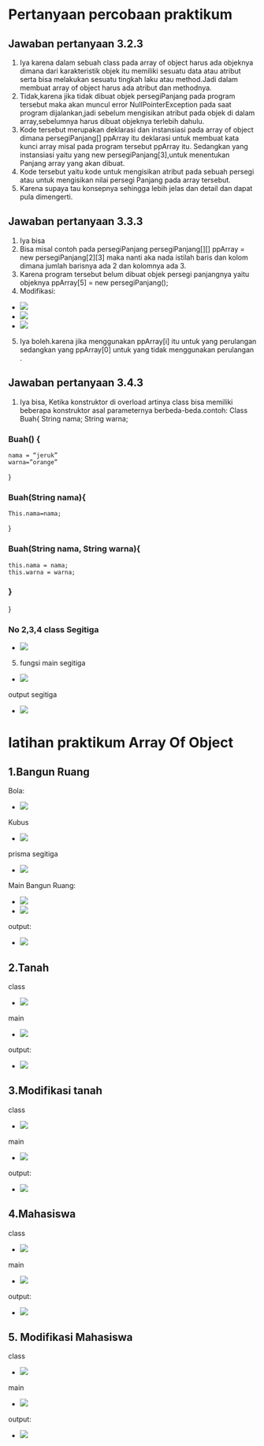 # Pertanyaan percobaan praktikum
## Jawaban pertanyaan 3.2.3
1.	Iya karena dalam sebuah class pada array of object harus ada objeknya dimana dari karakteristik objek itu memiliki sesuatu data atau atribut serta bisa melakukan sesuatu tingkah laku atau method.Jadi dalam membuat array of object harus ada atribut dan methodnya.
2.	Tidak,karena jika tidak dibuat objek persegiPanjang pada program tersebut maka akan muncul error NullPointerException pada saat program dijalankan,jadi sebelum mengisikan atribut pada objek di dalam array,sebelumnya harus dibuat objeknya terlebih dahulu.
3.	Kode tersebut merupakan deklarasi dan instansiasi pada array of object dimana persegiPanjang[] ppArray itu deklarasi untuk membuat kata kunci array misal pada program tersebut ppArray itu. Sedangkan yang instansiasi yaitu yang new persegiPanjang[3],untuk menentukan Panjang array yang akan dibuat.
4.	Kode tersebut yaitu kode untuk mengisikan atribut pada sebuah persegi atau untuk mengisikan nilai persegi Panjang pada array tersebut. 
5.	Karena supaya tau konsepnya sehingga lebih jelas dan detail dan dapat pula dimengerti.
## Jawaban pertanyaan 3.3.3
1.	Iya bisa
2.	Bisa misal contoh pada persegiPanjang persegiPanjang[][] ppArray = new persegiPanjang[2][3] maka nanti aka nada istilah baris dan kolom dimana jumlah barisnya ada 2 dan kolomnya ada 3.
3.	Karena program tersebut belum dibuat objek persegi panjangnya yaitu objeknya ppArray[5] = new persegiPanjang();
4.	Modifikasi:
* <img src="./ss/class_pp.png">
* <img src="./ss/main_perPanjang.png">	
* <img src="./ss/outputPP.png">		
5.	Iya boleh.karena jika menggunakan ppArray[i] itu untuk yang perulangan sedangkan yang ppArray[0] untuk yang tidak menggunakan perulangan .
## Jawaban pertanyaan 3.4.3
1.	Iya bisa, Ketika konstruktor di overload artinya class bisa memiliki beberapa konstruktor asal parameternya berbeda-beda.contoh:
Class Buah{
String nama;
String warna;

### Buah() {
	nama = “jeruk”
	warna=”orange”
}
### Buah(String nama){
    This.nama=nama;
}
### Buah(String nama, String warna){
    this.nama = nama;
    this.warna = warna;
### }
}
### No 2,3,4 class Segitiga
* <img src="./ss/segitiga.png">	
5. fungsi main segitiga
* <img src="./ss/mainSegitiga.png">	
output segitiga
* <img src="./ss/outputSegitiga.png">
# latihan praktikum Array Of Object
## 1.Bangun Ruang
Bola:
* <img src="./ss/classBola.png">
Kubus
* <img src="./ss/classKubus.png">
prisma segitiga
* <img src="./ss/prismaSegitiga.png">
Main Bangun Ruang:
* <img src="./ss/mainBangunRuang.png">
* <img src="./ss/mainBangunRuang1.png">
output:
* <img src="./ss/outputbangunRuang.png">
## 2.Tanah
class
* <img src="./ss/classtanah.png">
main
* <img src="./ss/mainTanah.png">
output:
* <img src="./ss/outputtanah.png">
## 3.Modifikasi tanah
class
* <img src="./ss/modifTanah.png">
main
* <img src="./ss/mainModiftanah.png">
output:
* <img src="./ss/outputModifTanah.png">	
## 4.Mahasiswa
class
* <img src="./ss/classMhs.png">	
main
* <img src="./ss/mainMhs.png">
output:
* <img src="./ss/outputMhs.png">
## 5. Modifikasi Mahasiswa
class
* <img src="./ss/modifMhs.png">
main
* <img src="./ss/mainModifMhs.png">	
output:
* <img src="./ss/outputModifMhs.png">															
